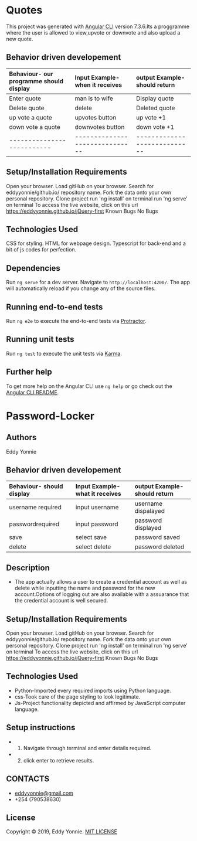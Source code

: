 # Quotes

This project was generated with [Angular CLI](https://github.com/angular/angular-cli) version 7.3.6.Its a proggramme where the user is allowed to view,upvote or downvote and also upload a new quote.

## Behavior driven developement
| Behaviour- our programme should display  | Input Example-when it receives|output Example-should return| 
| :--------------------------| :--------------------------   |:-------------------------- |
| Enter quote                | man is to wife                | Display quote              |
|Delete quote                | delete                        | Deleted quote              |
| up vote a quote            | upvotes button                | up vote  +1                |
| down vote a quote          | downvotes button              | down vote +1               |
|--------------------------  |------------------------------ |----------------------------|                     
## Setup/Installation Requirements
Open your browser.
Load gitHub on your browser.
Search for eddyyonnie/github.io/ repository name.
Fork the data onto your own personal repository.
Clone project
run 'ng install' on terminal
run 'ng serve' on terminal
To access the live website, click on this url https://eddyyonnie.github.io/jQuery-first
Known Bugs
No Bugs

## Technologies Used
CSS for styling. HTML for webpage design. Typescript for back-end and a bit of js codes for perfection.

## Dependencies
Run `ng serve` for a dev server. Navigate to `http://localhost:4200/`. The app will automatically reload if you change any of the source files.

## Running end-to-end tests

Run `ng e2e` to execute the end-to-end tests via [Protractor](http://www.protractortest.org/).

## Running unit tests

Run `ng test` to execute the unit tests via [Karma](https://karma-runner.github.io).

## Further help

To get more help on the Angular CLI use `ng help` or go check out the [Angular CLI README](https://github.com/angular/angular-cli/blob/master/README.md).

<!-- from here
from here 
from here -->

# Password-Locker
## Authors
Eddy Yonnie 

## Behavior driven developement
| Behaviour- should display   | Input Example-what it receives|output Example-should return| 
| :---------------------------| :--------------------------   |:-------------------------- |
| username required           | input username                | username dispalayed        |
| passwordrequired            |  input password               | password displayed         |   
| save                        | select save                   | password saved             |
|  delete                     | select delete                 | password deleted           |

## Description
* The app actually allows a user to create a credential account as well as delete while inputting the name and password for the new account.Options of logging out are also available with a  assuarance that the credential account is well secured.

## Setup/Installation Requirements
Open your browser.
Load gitHub on your browser.
Search for eddyyonnie/github.io/ repository name.
Fork the data onto your own personal repository.
Clone project
run 'ng install' on terminal
run 'ng serve' on terminal
To access the live website, click on this url https://eddyyonnie.github.io/jQuery-first
Known Bugs
No Bugs


## Technologies Used
* Python-Imported every required imports using Python language.
* css-Took care of the page styling to look legitimate.
* Js-Project functionality depicted and affirmed by JavaScript computer language.

## Setup instructions
    
   * 1. Navigate through terminal and enter details required.
  *  2. click enter to retrieve results.  

## CONTACTS
 * eddyyonnie@gmail.com
 * +254 (790538630)

## License
Copyright © 2019, Eddy Yonnie. [MIT LICENSE](LICENSE)